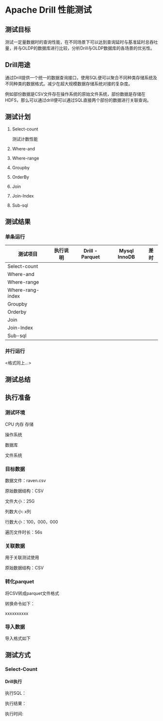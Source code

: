 # Apache Drill 性能测试



## 测试目标

测试一定量数据时的查询性能，在不同场景下可以达到查询延时与基准延时总吞吐量，并与OLDP的数据库进行比较，分析Drill与OLDP数据库的各场景的优劣性。

 

## Drill用途

通过Drill提供一个统一的数据查询接口，使用SQL便可以聚合不同种类存储系统及不同种类的数据格式。减少在超大规模数据存储系统对接的复杂度。

例如部份数据是CSV文件存在操作系统的原始文件系统，部份数据是存储在HDFS，那么可以通过drill便可以通过SQL直接两个部份的数据进行关联查询。



## 测试计划

1. Select-count

   测试计数性能

2. Where-and

3. Where-range

4. Groupby

5. OrderBy

6. Join

7. Join-Index

8. Sub-sql



## 测试结果

### 单条运行

| 测试项目         | 执行说明 | Drill - Parquet | Mysql InnoDB | 差时 |
| ---------------- | -------- | --------------- | ------------ | ---- |
| Select-count     |          |                 |              |      |
| Where-and        |          |                 |              |      |
| Where-range      |          |                 |              |      |
| Where-rang-index |          |                 |              |      |
| Groupby          |          |                 |              |      |
| Orderby          |          |                 |              |      |
| Join             |          |                 |              |      |
| Join-Index       |          |                 |              |      |
| Sub-sql          |          |                 |              |      |

### 并行运行

<格式同上...>



## 测试总结



## 执行准备

### 测试环境

CPU 内存 存储

操作系统

数据库

文件系统



### 目标数据

数据文件：raven.csv

原始数据结构：CSV

文件大小：25G

列数大小: x列

行数大小：100，000，000

遍历文件时长：56s

### 关联数据

用于关联测试使用

原始数据结构：CSV



### 转化parquet

将CSV转成parquet文件格式

转换命令如下：

xxxxxxxxxx



### 导入数据

导入格式如下



## 测试方式

### Select-Count

#### Drill执行

执行SQL：



执行结果：



执行时间:

